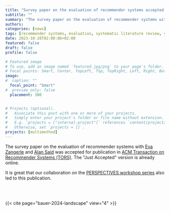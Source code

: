 ```yaml
---
title: "Survey paper on the evaluation of recommender systems accepted in ACM TORS"
subtitle: ""
summary: "The survey paper on the evaluation of recommender systems with Eva Zangerle and Alan Said was accepted for publication in ACM Transaction on Recommender Systems (TORS)."
authors: 
categories: [news]
tags: [recommender systems, evaluation, systematic literature review, survey, TORS, PERSPECTIVES]
date: 2023-10-28T02:00:06+02:00
featured: false
draft: false
profile: false

# Featured image
# To use, add an image named `featured.jpg/png` to your page's folder.
# Focal points: Smart, Center, TopLeft, Top, TopRight, Left, Right, BottomLeft, Bottom, BottomRight.
image:
#  caption: ""
  focal_point: "Smart"
#  preview_only: false
  placement: 300


# Projects (optional).
#   Associate this post with one or more of your projects.
#   Simply enter your project's folder or file name without extension.
#   E.g. `projects = ["internal-project"]` references `content/project/deep-learning/index.md`.
#   Otherwise, set `projects = []`.
projects: [multimethod]
---
```


The survey paper on the evaluation of recommender systems with [Eva Zangerle](https://evazangerle.at) and [Alan Said](https://www.alansaid.com) was accepted for publication in [ACM Transaction on Recommender Systems (TORS)](http://tors.acm.org). The "Just Accepted" version is already online.

It is great that our collaboration on the [PERSPECTIVES workshop series](http://perspectives-ws.github.io) also led to this publication.

<br>
<br>

{{< cite page="bauer-2024-landscape" view="4" >}}